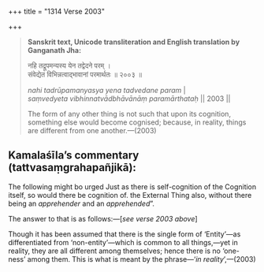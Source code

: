 +++
title = "1314 Verse 2003"

+++
> **Sanskrit text, Unicode transliteration and English translation by Ganganath Jha:** 
>
> नहि तद्रूपमन्यस्य येन तद्वेदने परम् ।  
> संवेद्येत विभिन्नत्वाद्भावानां परमार्थतः ॥ २००३ ॥ 
>
> *nahi tadrūpamanyasya yena tadvedane param* \|  
> *saṃvedyeta vibhinnatvādbhāvānāṃ paramārthataḥ* \|\| 2003 \|\| 
>
> The form of any other thing is not such that upon its cognition, something else would become cognised; because, in reality, things are different from one another.—(2003)



## Kamalaśīla’s commentary (tattvasaṃgrahapañjikā):

The following might bo urged Just as there is self-cognition of the Cognition itself, so would there be cognition of. the External Thing also, without there being an *apprehender* and an *apprehended*”.

The answer to that is as follows:—[*see verse 2003 above*]

Though it has been assumed that there is the single form of ‘Entity’—as differentiated from ‘non-entity’—which is common to all things,—yet in reality, they are all different among themselves; hence there is no ‘one-ness’ among them. This is what is meant by the phrase—‘*in reality*’,—(2003)



